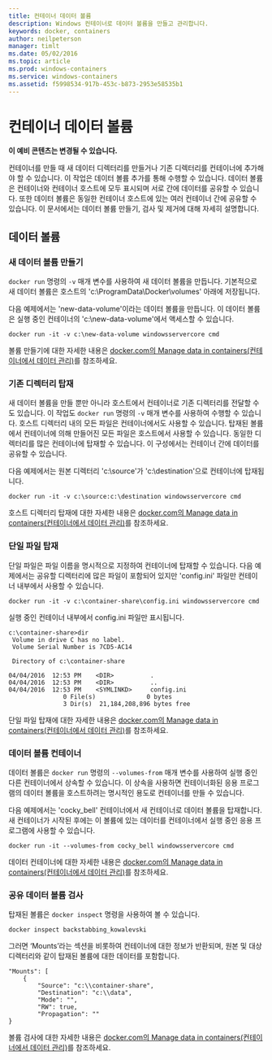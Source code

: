 ```yaml
---
title: 컨테이너 데이터 볼륨
description: Windows 컨테이너로 데이터 볼륨을 만들고 관리합니다.
keywords: docker, containers
author: neilpeterson
manager: timlt
ms.date: 05/02/2016
ms.topic: article
ms.prod: windows-containers
ms.service: windows-containers
ms.assetid: f5998534-917b-453c-b873-2953e58535b1
---
```


# 컨테이너 데이터 볼륨

**이 예비 콘텐츠는 변경될 수 있습니다.** 

컨테이너를 만들 때 새 데이터 디렉터리를 만들거나 기존 디렉터리를 컨테이너에 추가해야 할 수 있습니다. 이 작업은 데이터 볼륨 추가를 통해 수행할 수 있습니다. 데이터 볼륨은 컨테이너와 컨테이너 호스트에 모두 표시되며 서로 간에 데이터를 공유할 수 있습니다. 또한 데이터 볼륨은 동일한 컨테이너 호스트에 있는 여러 컨테이너 간에 공유할 수 있습니다. 이 문서에서는 데이터 볼륨 만들기, 검사 및 제거에 대해 자세히 설명합니다.

## 데이터 볼륨

### 새 데이터 볼륨 만들기

`docker run` 명령의 `-v` 매개 변수를 사용하여 새 데이터 볼륨을 만듭니다. 기본적으로 새 데이터 볼륨은 호스트의 'c:\ProgramData\Docker\volumes' 아래에 저장됩니다.

다음 예제에서는 'new-data-volume'이라는 데이터 볼륨을 만듭니다. 이 데이터 볼륨은 실행 중인 컨테이너의 'c:\new-data-volume'에서 액세스할 수 있습니다.

```none
docker run -it -v c:\new-data-volume windowsservercore cmd
```

볼륨 만들기에 대한 자세한 내용은 [docker.com의 Manage data in containers(컨테이너에서 데이터 관리)](https://docs.docker.com/engine/userguide/containers/dockervolumes/#data-volumes)를 참조하세요.

### 기존 디렉터리 탑재

새 데이터 볼륨을 만들 뿐만 아니라 호스트에서 컨테이너로 기존 디렉터리를 전달할 수도 있습니다. 이 작업도 `docker run` 명령의 `-v` 매개 변수를 사용하여 수행할 수 있습니다. 호스트 디렉터리 내의 모든 파일은 컨테이너에서도 사용할 수 있습니다. 탑재된 볼륨에서 컨테이너에 의해 만들어진 모든 파일은 호스트에서 사용할 수 있습니다. 동일한 디렉터리를 많은 컨테이너에 탑재할 수 있습니다. 이 구성에서는 컨테이너 간에 데이터를 공유할 수 있습니다.

다음 예제에서는 원본 디렉터리 'c:\source'가 'c:\destination'으로 컨테이너에 탑재됩니다.

```none
docker run -it -v c:\source:c:\destination windowsservercore cmd
```

호스트 디렉터리 탑재에 대한 자세한 내용은 [docker.com의 Manage data in containers(컨테이너에서 데이터 관리)](https://docs.docker.com/engine/userguide/containers/dockervolumes/#mount-a-host-directory-as-a-data-volume)를 참조하세요.

### 단일 파일 탑재

단일 파일은 파일 이름을 명시적으로 지정하여 컨테이너에 탑재할 수 있습니다. 다음 예제에서는 공유할 디렉터리에 많은 파일이 포함되어 있지만 'config.ini' 파일만 컨테이너 내부에서 사용할 수 있습니다. 

```none
docker run -it -v c:\container-share\config.ini windowsservercore cmd
```

실행 중인 컨테이너 내부에서 config.ini 파일만 표시됩니다.

```none
c:\container-share>dir
 Volume in drive C has no label.
 Volume Serial Number is 7CD5-AC14

 Directory of c:\container-share

04/04/2016  12:53 PM    <DIR>          .
04/04/2016  12:53 PM    <DIR>          ..
04/04/2016  12:53 PM    <SYMLINKD>     config.ini
               0 File(s)              0 bytes
               3 Dir(s)  21,184,208,896 bytes free
```

단일 파일 탑재에 대한 자세한 내용은 [docker.com의 Manage data in containers(컨테이너에서 데이터 관리)](https://docs.docker.com/engine/userguide/containers/dockervolumes/#mount-a-host-directory-as-a-data-volume)를 참조하세요.

### 데이터 볼륨 컨테이너

데이터 볼륨은 `docker run` 명령의 `--volumes-from` 매개 변수를 사용하여 실행 중인 다른 컨테이너에서 상속할 수 있습니다. 이 상속을 사용하면 컨테이너화된 응용 프로그램의 데이터 볼륨을 호스트하려는 명시적인 용도로 컨테이너를 만들 수 있습니다. 

다음 예제에서는 'cocky_bell' 컨테이너에서 새 컨테이너로 데이터 볼륨을 탑재합니다. 새 컨테이너가 시작된 후에는 이 볼륨에 있는 데이터를 컨테이너에서 실행 중인 응용 프로그램에 사용할 수 있습니다.  

```none
docker run -it --volumes-from cocky_bell windowsservercore cmd
```

데이터 컨테이너에 대한 자세한 내용은 [docker.com의 Manage data in containers(컨테이너에서 데이터 관리)](https://docs.docker.com/engine/userguide/containers/dockervolumes/#mount-a-host-file-as-a-data-volume)를 참조하세요.

### 공유 데이터 볼륨 검사

탑재된 볼륨은 `docker inspect` 명령을 사용하여 볼 수 있습니다.

```none
docker inspect backstabbing_kowalevski
```

그러면 ‘Mounts’라는 섹션을 비롯하여 컨테이너에 대한 정보가 반환되며, 원본 및 대상 디렉터리와 같이 탑재된 볼륨에 대한 데이터를 포함합니다.

```none
"Mounts": [
    {
        "Source": "c:\\container-share",
        "Destination": "c:\\data",
        "Mode": "",
        "RW": true,
        "Propagation": ""
}
```

볼륨 검사에 대한 자세한 내용은 [docker.com의 Manage data in containers(컨테이너에서 데이터 관리)](https://docs.docker.com/engine/userguide/containers/dockervolumes/#locating-a-volume)를 참조하세요.



<!--HONumber=May16_HO4-->


